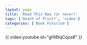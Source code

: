 ```yaml
---
layout: page
title: 'Read This Now (or never)'
tags: ['Death of Print?', 'video']
categories: ['Book Futurism']
---
```


{{ video:youtube id="gHl8IqCqza8" }}
